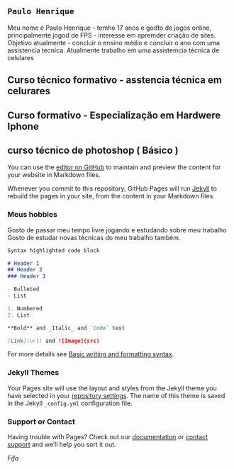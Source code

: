 ## `Paulo Henrique`

Meu nome é Paulo Henrique - temho 17 anos e godto de jogos online, principalmente jogod de FPS - interesse em apremder criação de sites. 
Objetivo atualmente - concluir o ensino médio e concluir o ano com uma assistencia tecníca. Atualmente trabalho em uma assistemcia técnica de celulares 
## Curso técnico formativo - asstencia técnica em celurares
## Curso formativo - Especialização em Hardwere Iphone 
## curso técnico de photoshop ( Básico ) 

You can use the [editor on GitHub](https://github.com/poderzin/portfolio-/edit/gh-pages/index.md) to maintain and preview the content for your website in Markdown files.

Whenever you commit to this repository, GitHub Pages will run [Jekyll](https://jekyllrb.com/) to rebuild the pages in your site, from the content in your Markdown files.

### Meus hobbies 

Gosto de passar meu tempo livre jogando e estudando sobre meu trabalho
Gosto de estudar novas técnicas do meu trabalho também.

```markdown
Syntax highlighted code block

# Header 1
## Header 2
### Header 3

- Bulleted
- List

1. Numbered
2. List

**Bold** and _Italic_ and `Code` text

[Link](url) and ![Image](src)
```

For more details see [Basic writing and formatting syntax](https://docs.github.com/en/github/writing-on-github/getting-started-with-writing-and-formatting-on-github/basic-writing-and-formatting-syntax).

### Jekyll Themes

Your Pages site will use the layout and styles from the Jekyll theme you have selected in your [repository settings](https://github.com/poderzin/portfolio-/settings/pages). The name of this theme is saved in the Jekyll `_config.yml` configuration file.

### Support or Contact

Having trouble with Pages? Check out our [documentation](https://docs.github.com/categories/github-pages-basics/) or [contact support](https://support.github.com/contact) and we’ll help you sort it out.


_Fifa_











